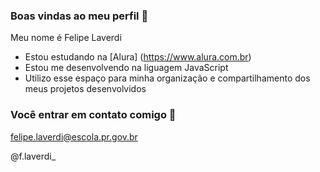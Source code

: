 ### Boas vindas ao meu perfil 💙

Meu nome é Felipe Laverdi

- Estou estudando na [Alura] (https://www.alura.com.br)
- Estou me desenvolvendo na liguagem JavaScript
- Utilizo esse espaço para minha organização e compartilhamento dos meus projetos desenvolvidos

### Você entrar em contato comigo 📧

felipe.laverdi@escola.pr.gov.br

@f.laverdi_
